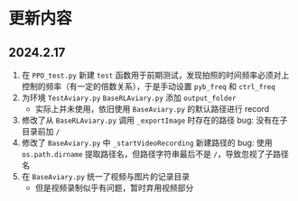 # 更新内容

## 2024.2.17

1. 在 `PPO_test.py` 新建 `test` 函数用于前期测试，发现拍照的时间频率必须对上控制的频率（有一定的倍数关系），于是手动设置 `pyb_freq` 和 `ctrl_freq`
2. 为环境 `TestAviary.py` `BaseRLAviary.py` 添加 `output_folder`
    - 实际上并未使用，依旧使用 `BaseAviary.py`  的默认路径进行 record
3. 修改了从 `BaseRLAviary.py` 调用 `_exportImage` 时存在的路径 bug: 没有在子目录前加 `/`
4. 修改了 `BaseAviary.py` 中 `_startVideoRecording` 新建路径的 bug: 使用 `os.path.dirname` 提取路径名，但路径字符串最后不是 `/`，导致忽视了子路径名
5. 在 `BaseAviary.py` 统一了视频与图片的记录目录
    - 但是视频录制似乎有问题，暂时弃用视频部分